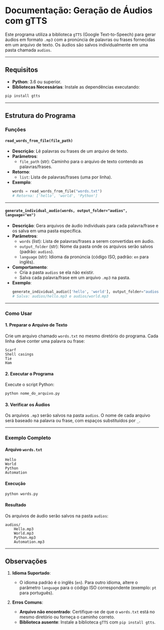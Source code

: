 # **Documentação: Geração de Áudios com gTTS**

Este programa utiliza a biblioteca `gTTS` (Google Text-to-Speech) para gerar áudios em formato `.mp3` com a pronúncia de palavras ou frases fornecidas em um arquivo de texto. Os áudios são salvos individualmente em uma pasta chamada `audios`.

---

## **Requisitos**

- **Python**: 3.6 ou superior.
- **Bibliotecas Necessárias**: Instale as dependências executando:

```bash
pip install gtts
```

---

## **Estrutura do Programa**

### **Funções**

#### `read_words_from_file(file_path)`
- **Descrição**: Lê palavras ou frases de um arquivo de texto.
- **Parâmetros**:
  - `file_path` (str): Caminho para o arquivo de texto contendo as palavras/frases.
- **Retorno**:
  - `list`: Lista de palavras/frases (uma por linha).
- **Exemplo**:
  ```python
  words = read_words_from_file("words.txt")
  # Retorna: ['hello', 'world', 'Python']
  ```

---

#### `generate_individual_audio(words, output_folder="audios", language="en")`
- **Descrição**: Gera arquivos de áudio individuais para cada palavra/frase e os salva em uma pasta específica.
- **Parâmetros**:
  - `words` (list): Lista de palavras/frases a serem convertidas em áudio.
  - `output_folder` (str): Nome da pasta onde os arquivos serão salvos (padrão: `audios`).
  - `language` (str): Idioma da pronúncia (código ISO, padrão: `en` para inglês).
- **Comportamento**:
  - Cria a pasta `audios` se ela não existir.
  - Salva cada palavra/frase em um arquivo `.mp3` na pasta.
- **Exemplo**:
  ```python
  generate_individual_audio(['hello', 'world'], output_folder="audios")
  # Salva: audios/hello.mp3 e audios/world.mp3
  ```

---

### **Como Usar**

#### 1. **Preparar o Arquivo de Texto**
Crie um arquivo chamado `words.txt` no mesmo diretório do programa. Cada linha deve conter uma palavra ou frase:

```
Scarf
Shell casings
Tie
Ham
```

#### 2. **Executar o Programa**
Execute o script Python:

```bash
python nome_do_arquivo.py
```

#### 3. **Verificar os Áudios**
Os arquivos `.mp3` serão salvos na pasta `audios`. O nome de cada arquivo será baseado na palavra ou frase, com espaços substituídos por `_`.

---

### **Exemplo Completo**

#### Arquivo `words.txt`
```
Hello
World
Python
Automation
```

#### Execução
```bash
python words.py
```

#### Resultado
Os arquivos de áudio serão salvos na pasta `audios`:
```
audios/
    Hello.mp3
    World.mp3
    Python.mp3
    Automation.mp3
```

---

## **Observações**

1. **Idioma Suportado**:
   - O idioma padrão é o inglês (`en`). Para outro idioma, altere o parâmetro `language` para o código ISO correspondente (exemplo: `pt` para português).

2. **Erros Comuns**:
   - **Arquivo não encontrado**: Certifique-se de que o `words.txt` está no mesmo diretório ou forneça o caminho correto.
   - **Biblioteca ausente**: Instale a biblioteca `gTTS` com `pip install gtts`.
